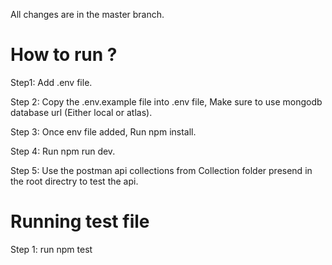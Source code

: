 All changes are in the master branch.

# How to run ?
Step1: Add .env file.

Step 2: Copy the .env.example file into .env file, Make sure to use mongodb database url (Either local or atlas).

Step 3: Once env file added, Run npm install.

Step 4: Run npm run dev.

Step 5: Use the postman api collections from Collection folder presend in the root directry to test the api.

# Running test file
Step 1: run npm test
